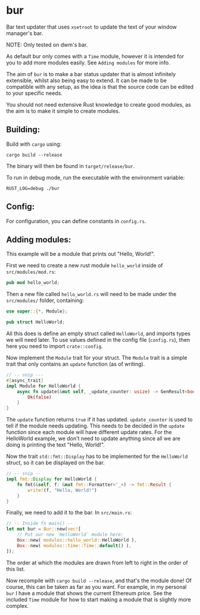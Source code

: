 # bur

Bar text updater that uses `xsetroot` to update the text of your window manager's bar.

NOTE: Only tested on dwm's bar.

As default bur only comes with a `Time` module, however it is intended for you to add more modules easily. See `Adding modules` for more info.

The aim of `bur` is to make a bar status updater that is almost infinitely extensible, whilst also being easy to extend. It can be made to be compatible
with any setup, as the idea is that the source code can be edited to your specific needs.

You should not need extensive Rust knowledge to create good modules, as the aim is to make it simple to create modules.

## Building:

Build with `cargo` using:

```
cargo build --release
```

The binary will then be found in `target/release/bur`.

To run in debug mode, run the executable with the environment variable:

`RUST_LOG=debug ./bur`

## Config:

For configuration, you can define constants in `config.rs`.

## Adding modules:

This example will be a module that prints out "Hello, World!".

First we need to create a new rust module `hello_world` inside of `src/modules/mod.rs`:

```rust
pub mod hello_world;
```

Then a new file called `hello_world.rs` will need to be made under the `src/modules/` folder, containing:

```rust
use super::{*, Module};

pub struct HelloWorld;
```

All this does is define an empty struct called `HelloWorld`, and imports types we will need later. To use values defined in the
config file (`config.rs`), then here you need to import `crate::config`.

Now implement the `Module` trait for your struct. The `Module` trait is a simple trait that only contains an `update` function (as of writing).

```rust
// -- snip ---
#[async_trait]
impl Module for HelloWorld {
    async fn update(&mut self, _update_counter: usize) -> GenResult<bool> {
        Ok(false)
    }
}
```

The `update` function returns `true` if it has updated. `update_counter` is used to tell if the module
needs updating. This needs to be decided in the `update` function since each module will have different update rates.
For the HelloWorld example, we don't need to update anything since all we are doing is printing the text "Hello, World!".

Now the trait `std::fmt::Display` has to be implemented for the `HelloWorld` struct, so it can be displayed on the bar.

```rust
// -- snip --
impl fmt::Display for HelloWorld {
    fn fmt(&self, f: &mut fmt::Formatter<'_>) -> fmt::Result {
        write!(f, "Hello, World!")
    }
}
```

Finally, we need to add it to the bar. In `src/main.rs`:

```rust
// -- Inside fn main() --
let mut bur = Bur::new(vec![
    // Put our new `HelloWorld` module here:
    Box::new( modules::hello_world::HelloWorld ),
    Box::new( modules::time::Time::default() ),
]);
```

The order at which the modules are drawn from left to right in the order of this list.

Now recompile with `cargo build --release`, and that's the module done! Of course, this can be taken as far as you want.
For example, in my personal `bur` I have a module that shows the current Ethereum price.
See the included `Time` module for how to start making a module that is slightly more complex.

